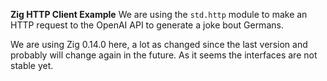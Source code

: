 **Zig HTTP Client Example**
We are using the `std.http` module to make an HTTP request to the OpenAI API to generate a joke bout Germans.

We are using Zig 0.14.0 here, a lot as changed since the last version and probably will change again in the future. As it seems the interfaces are not stable yet.
